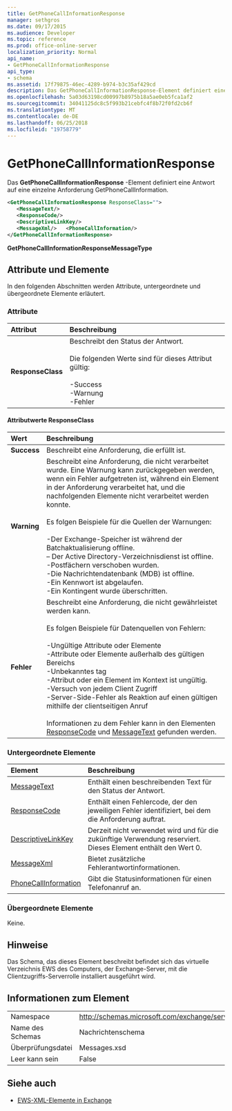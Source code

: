 ```yaml
---
title: GetPhoneCallInformationResponse
manager: sethgros
ms.date: 09/17/2015
ms.audience: Developer
ms.topic: reference
ms.prod: office-online-server
localization_priority: Normal
api_name:
- GetPhoneCallInformationResponse
api_type:
- schema
ms.assetid: 17f79875-46ec-4289-b974-b3c35af429cd
description: Das GetPhoneCallInformationResponse-Element definiert eine Antwort auf eine einzelne Anforderung GetPhoneCallInformation.
ms.openlocfilehash: 5a03d63198cd00997b8975b18a5ae0eb5fca1af2
ms.sourcegitcommit: 34041125dc8c5f993b21cebfc4f8b72f0fd2cb6f
ms.translationtype: MT
ms.contentlocale: de-DE
ms.lasthandoff: 06/25/2018
ms.locfileid: "19758779"
---
```

# <a name="getphonecallinformationresponse"></a>GetPhoneCallInformationResponse

Das **GetPhoneCallInformationResponse** -Element definiert eine Antwort auf eine einzelne Anforderung GetPhoneCallInformation. 
  
```xml
<GetPhoneCallInformationResponse ResponseClass="">
   <MessageText/>
   <ResponseCode/>
   <DescriptiveLinkKey/>
   <MessageXml/>   <PhoneCallInformation/>
</GetPhoneCallInformationResponse>
```

 **GetPhoneCallInformationResponseMessageType**
## <a name="attributes-and-elements"></a>Attribute und Elemente

In den folgenden Abschnitten werden Attribute, untergeordnete und übergeordnete Elemente erläutert.
  
### <a name="attributes"></a>Attribute

|**Attribut**|**Beschreibung**|
|:-----|:-----|
|**ResponseClass** <br/> | Beschreibt den Status der Antwort. <br/><br/>Die folgenden Werte sind für dieses Attribut gültig: <br/> <br/>-Success  <br/>-Warnung  <br/>-Fehler  <br/> |
   
#### <a name="responseclass-attribute-values"></a>Attributwerte ResponseClass

|**Wert**|**Beschreibung**|
|:-----|:-----|
|**Success** <br/> |Beschreibt eine Anforderung, die erfüllt ist.  <br/> |
|**Warning** <br/> | Beschreibt eine Anforderung, die nicht verarbeitet wurde. Eine Warnung kann zurückgegeben werden, wenn ein Fehler aufgetreten ist, während ein Element in der Anforderung verarbeitet hat, und die nachfolgenden Elemente nicht verarbeitet werden konnte.<br/><br/> Es folgen Beispiele für die Quellen der Warnungen: <br/> <br/>-Der Exchange-Speicher ist während der Batchaktualisierung offline.  <br/>– Der Active Directory-Verzeichnisdienst ist offline.  <br/>-Postfächern verschoben wurden.  <br/>-Die Nachrichtendatenbank (MDB) ist offline.  <br/>-Ein Kennwort ist abgelaufen.  <br/>-Ein Kontingent wurde überschritten.  <br/> |
|**Fehler** <br/> | Beschreibt eine Anforderung, die nicht gewährleistet werden kann. <br/><br/>Es folgen Beispiele für Datenquellen von Fehlern:  <br/><br/>-Ungültige Attribute oder Elemente  <br/>-Attribute oder Elemente außerhalb des gültigen Bereichs  <br/>-Unbekanntes tag  <br/>-Attribut oder ein Element im Kontext ist ungültig.  <br/>-Versuch von jedem Client Zugriff  <br/>-Server-Side-Fehler als Reaktion auf einen gültigen mithilfe der clientseitigen Anruf  <br/><br/>  Informationen zu dem Fehler kann in den Elementen [ResponseCode](responsecode.md) und [MessageText](messagetext.md) gefunden werden.  <br/> |
   
### <a name="child-elements"></a>Untergeordnete Elemente

|**Element**|**Beschreibung**|
|:-----|:-----|
|[MessageText](messagetext.md) <br/> |Enthält einen beschreibenden Text für den Status der Antwort.  <br/> |
|[ResponseCode](responsecode.md) <br/> |Enthält einen Fehlercode, der den jeweiligen Fehler identifiziert, bei dem die Anforderung auftrat.  <br/> |
|[DescriptiveLinkKey](descriptivelinkkey.md) <br/> |Derzeit nicht verwendet wird und für die zukünftige Verwendung reserviert. Dieses Element enthält den Wert 0.  <br/> |
|[MessageXml](messagexml.md) <br/> |Bietet zusätzliche Fehlerantwortinformationen.  <br/> |
|[PhoneCallInformation](phonecallinformation.md) <br/> |Gibt die Statusinformationen für einen Telefonanruf an.  <br/> |
   
### <a name="parent-elements"></a>Übergeordnete Elemente

Keine.
  
## <a name="remarks"></a>Hinweise

Das Schema, das dieses Element beschreibt befindet sich das virtuelle Verzeichnis EWS des Computers, der Exchange-Server, mit die Clientzugriffs-Serverrolle installiert ausgeführt wird.
  
## <a name="element-information"></a>Informationen zum Element

|||
|:-----|:-----|
|Namespace  <br/> |http://schemas.microsoft.com/exchange/services/2006/messages  <br/> |
|Name des Schemas  <br/> |Nachrichtenschema  <br/> |
|Überprüfungsdatei  <br/> |Messages.xsd  <br/> |
|Leer kann sein  <br/> |False  <br/> |
   
## <a name="see-also"></a>Siehe auch

- [EWS-XML-Elemente in Exchange](ews-xml-elements-in-exchange.md)

